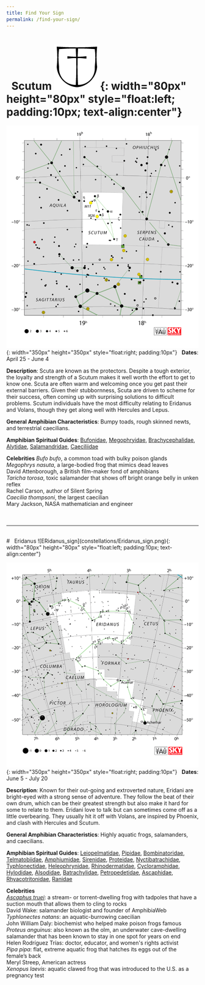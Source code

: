 ```yaml
---
title: Find Your Sign
permalink: /find-your-sign/
---
```


# &nbsp; Scutum ![Scutum_sign](constellations/Scutum_sign.png){: width="80px" height="80px" style="float:left; padding:10px; text-align:center"}  

![Scutum](constellations/Scutum.png){: width="350px" height="350px" style="float:right; padding:10px"}
&nbsp; **Dates**: April 25 - June 4

**Description**: Scuta are known as the protectors. Despite a tough exterior, the loyalty and strength of a Scutum makes it well worth the effort to get to know one. Scuta are often warm and welcoming once you get past their external barriers. Given their stubbornness, Scuta are driven to scheme for their success, often coming up with surprising solutions to difficult problems. Scutum individuals have the most difficulty relating to Eridanus and Volans, though they get along well with Hercules and Lepus. 
  
**General Amphibian Characteristics**: Bumpy toads, rough skinned newts, and terrestrial caecilians.<br />

**Amphibian Spiritual Guides**: [Bufonidae](https://amphibiaweb.org/lists/Bufonidae.shtml), [Megophryidae](https://amphibiaweb.org/lists/Megophryidae.shtml), [Brachycephalidae](https://amphibiaweb.org/lists/Brachycephalidae.shtml), [Alytidae](https://amphibiaweb.org/lists/Alytidae.shtml), [Salamandridae](https://amphibiaweb.org/lists/Salamandridae.shtml), [Caeciliidae](https://amphibiaweb.org/lists/Caeciliidae.shtml)

**Celebrities** 
*Bufo bufo*, a common toad with bulky poison glands  
*Megophrys nasuta*, a large-bodied frog that mimics dead leaves  
David Attenborough, a British film-maker fond of amphibians  
*Taricha torosa*, toxic salamander that shows off bright orange belly in unken reflex  
Rachel Carson, author of Silent Spring  
*Caecilia thompsoni*, the largest caecilian  
Mary Jackson, NASA mathematician and engineer 
<br /><br /><br />

---
<br/>
# &nbsp; Eridanus ![ERidanus_sign](constellations/Eridanus_sign.png){: width="80px" height="80px" style="float:left; padding:10px; text-align:center"}  

![Eridanus](constellations/Eridanus.png){: width="350px" height="350px" style="float:right; padding:10px"}
&nbsp; **Dates**: June 5 - July 20  

**Description**: Known for their out-going and extroverted nature, Eridani are bright-eyed with a strong sense of adventure. They follow the beat of their own drum, which can be their greatest strength but also make it hard for some to relate to them. Eridani love to talk but can sometimes come off as a little overbearing. They usually hit it off with Volans, are inspired by Phoenix, and clash with Hercules and Scutum.  

**General Amphibian Characteristics**: Highly aquatic frogs, salamanders, and caecilians.<br />

**Amphibian Spiritual Guides**: [Leiopelmatidae](https://amphibiaweb.org/lists/Leiopelmatidae.shtml), [Pipidae](https://amphibiaweb.org/lists/Pipidae.shtml), [Bombinatoridae](https://amphibiaweb.org/lists/Bombinatoridae.shtml), [Telmatobiidae](https://amphibiaweb.org/lists/Telmatobiidae.shtml), [Amphiumidae](https://amphibiaweb.org/lists/Amphiumidae.shtml), [Sirenidae](https://amphibiaweb.org/lists/Sirenidae.shtml), [Proteidae](https://amphibiaweb.org/lists/Proteidae.shtml), [Nyctibatrachidae](https://amphibiaweb.org/lists/Nyctibatrachidae.shtml), [Typhlonectidae](https://amphibiaweb.org/lists/Typhlonectidae.shtml), [Heleophrynidae](https://amphibiaweb.org/lists/Heleophrynidae.shtml), [Rhinodermatidae](https://amphibiaweb.org/lists/Rhinodermatidae.shtml), [Cycloramphidae](https://amphibiaweb.org/lists/Cycloramphidae.shtml), [Hylodidae](https://amphibiaweb.org/lists/Hylodidae.shtml), [Alsodidae](https://amphibiaweb.org/lists/Alsodidae.shtml), [Batrachylidae](https://amphibiaweb.org/lists/Batrachylidae.shtml), [Petropedetidae](https://amphibiaweb.org/lists/Petropedetidae.shtml), [Ascaphidae](https://amphibiaweb.org/lists/Ascaphidae.shtml), [Rhyacotritonidae](https://amphibiaweb.org/lists/Rhyacotritonidae.shtml), [Ranidae](https://amphibiaweb.org/lists/Ranidae.shtml)

**Celebrities**  
[*Ascaphus truei*](https://amphibiaweb.org/species/2049): a stream- or torrent-dwelling frog with tadpoles that have a suction mouth that allows them to cling to rocks  
David Wake: salamander biologist and founder of AmphibiaWeb  
*Typhlonectes natans*: an aquatic-burrowing caecilian  
John William Daly: biochemist who helped make poison frogs famous  
*Proteus anguinus*: also known as the olm, an underwater cave-dwelling salamander that has been known to stay in one spot for years on end  
Helen Rodríguez Trías: doctor, educator, and women's rights activist  
*Pipa pipa*: flat, extreme aquatic frog that hatches its eggs out of the female’s back  
Meryl Streep, American actress  
*Xenopus laevis*: aquatic clawed frog that was introduced to the U.S. as a pregnancy test  


